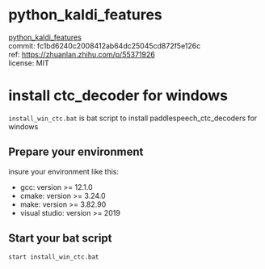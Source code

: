 # python_kaldi_features

[python_kaldi_features](https://github.com/ZitengWang/python_kaldi_features)  
commit: fc1bd6240c2008412ab64dc25045cd872f5e126c  
ref: https://zhuanlan.zhihu.com/p/55371926  
license: MIT

# install ctc_decoder for windows

`install_win_ctc.bat` is bat script to install paddlespeech_ctc_decoders for windows

## Prepare your environment

insure your environment like this:

* gcc: version >= 12.1.0
* cmake: version >= 3.24.0
* make: version >= 3.82.90
* visual studio: version >= 2019

## Start your bat script

```shell
start install_win_ctc.bat

```
